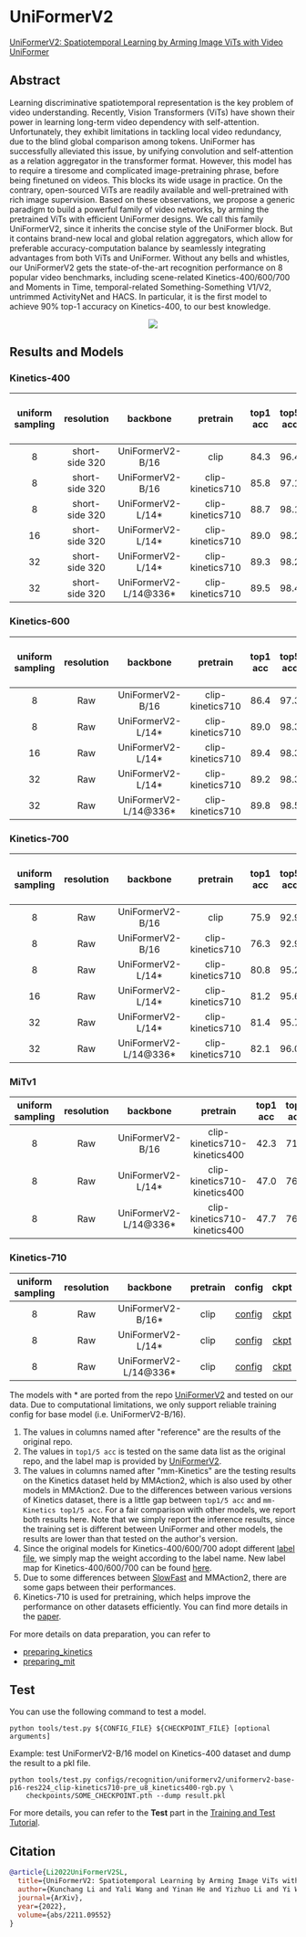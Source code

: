 # UniFormerV2

[UniFormerV2: Spatiotemporal Learning by Arming Image ViTs with Video UniFormer](https://arxiv.org/abs/2211.09552)

<!-- [ALGORITHM] -->

## Abstract

<!-- [ABSTRACT] -->

Learning discriminative spatiotemporal representation is the key problem of video understanding. Recently, Vision Transformers (ViTs) have shown their power in learning long-term video dependency with self-attention. Unfortunately, they exhibit limitations in tackling local video redundancy, due to the blind global comparison among tokens. UniFormer has successfully alleviated this issue, by unifying convolution and self-attention as a relation aggregator in the transformer format. However, this model has to require a tiresome and complicated image-pretraining phrase, before being finetuned on videos. This blocks its wide usage in practice. On the contrary, open-sourced ViTs are readily available and well-pretrained with rich image supervision. Based on these observations, we propose a generic paradigm to build a powerful family of video networks, by arming the pretrained ViTs with efficient UniFormer designs. We call this family UniFormerV2, since it inherits the concise style of the UniFormer block. But it contains brand-new local and global relation aggregators, which allow for preferable accuracy-computation balance by seamlessly integrating advantages from both ViTs and UniFormer. Without any bells and whistles, our UniFormerV2 gets the state-of-the-art recognition performance on 8 popular video benchmarks, including scene-related Kinetics-400/600/700 and Moments in Time, temporal-related Something-Something V1/V2, untrimmed ActivityNet and HACS. In particular, it is the first model to achieve 90% top-1 accuracy on Kinetics-400, to our best knowledge.

<!-- [IMAGE] -->

<div align=center>
<img src="https://raw.githubusercontent.com/OpenGVLab/UniFormerV2/main/img/framework.png"/>
</div>

## Results and Models

### Kinetics-400

| uniform sampling |   resolution   |        backbone        |     pretrain     | top1 acc | top5 acc | [reference](<(https://github.com/OpenGVLab/UniFormerV2/blob/main/MODEL_ZOO.md)>) top1 acc | [reference](<(https://github.com/OpenGVLab/UniFormerV2/blob/main/MODEL_ZOO.md)>) top5 acc | mm-Kinetics top1 acc | mm-Kinetics top5 acc | testing protocol | FLOPs | params |                                                         config                                                          |                                                                                                                          ckpt                                                                                                                          |                                                                                                                 log                                                                                                                 |
| :--------------: | :------------: | :--------------------: | :--------------: | :------: | :------: | :---------------------------------------------------------------------------------------: | :---------------------------------------------------------------------------------------: | :------------------: | :------------------: | :--------------: | :---: | :----: | :---------------------------------------------------------------------------------------------------------------------: | :----------------------------------------------------------------------------------------------------------------------------------------------------------------------------------------------------------------------------------------------------: | :---------------------------------------------------------------------------------------------------------------------------------------------------------------------------------------------------------------------------------: |
|        8         | short-side 320 |    UniFormerV2-B/16    |       clip       |   84.3   |   96.4   |                                           84.4                                            |                                           96.3                                            |          -           |          -           | 4 clips x 3 crop | 0.1T  |  115M  | [config](/configs/recognition/uniformerv2/uniformerv2-base-p16-res224_clip-kinetics710-pre_8xb32-u8_kinetics400-rgb.py) |                 [ckpt](https://download.openmmlab.com/mmaction/v1.0/recognition/uniformerv2/uniformerv2-base-p16-res224_clip_8xb32-u8_kinetics400-rgb/uniformerv2-base-p16-res224_clip_8xb32-u8_kinetics400-rgb_20230313-e29fc968.pth)                 |                 [log](https://download.openmmlab.com/mmaction/v1.0/recognition/uniformerv2/uniformerv2-base-p16-res224_clip_8xb32-u8_kinetics400-rgb/uniformerv2-base-p16-res224_clip_8xb32-u8_kinetics400-rgb.log)                 |
|        8         | short-side 320 |    UniFormerV2-B/16    | clip-kinetics710 |   85.8   |   97.1   |                                           85.6                                            |                                           97.0                                            |          -           |          -           | 4 clips x 3 crop | 0.1T  |  115M  | [config](/configs/recognition/uniformerv2/uniformerv2-base-p16-res224_clip-kinetics710-pre_8xb32-u8_kinetics400-rgb.py) | [ckpt](https://download.openmmlab.com/mmaction/v1.0/recognition/uniformerv2/uniformerv2-base-p16-res224_clip-kinetics710-pre_8xb32-u8_kinetics400-rgb/uniformerv2-base-p16-res224_clip-kinetics710-pre_8xb32-u8_kinetics400-rgb_20230313-75be0806.pth) | [log](https://download.openmmlab.com/mmaction/v1.0/recognition/uniformerv2/uniformerv2-base-p16-res224_clip-kinetics710-pre_8xb32-u8_kinetics400-rgb/uniformerv2-base-p16-res224_clip-kinetics710-pre_8xb32-u8_kinetics400-rgb.log) |
|        8         | short-side 320 |   UniFormerV2-L/14\*   | clip-kinetics710 |   88.7   |   98.1   |                                           88.8                                            |                                           98.1                                            |         88.7         |         98.1         | 4 clips x 3 crop | 0.7T  |  354M  |   [config](/configs/recognition/uniformerv2/uniformerv2-large-p14-res224_clip-kinetics710-pre_u8_kinetics400-rgb.py)    |                                  [ckpt](https://download.openmmlab.com/mmaction/v1.0/recognition/uniformerv2/kinetics400/uniformerv2-large-p14-res224_clip-kinetics710-pre_u8_kinetics400-rgb_20221219-972ea063.pth)                                   |                                                                                                                  -                                                                                                                  |
|        16        | short-side 320 |   UniFormerV2-L/14\*   | clip-kinetics710 |   89.0   |   98.2   |                                           89.1                                            |                                           98.2                                            |         89.0         |         98.2         | 4 clips x 3 crop | 1.3T  |  354M  |   [config](/configs/recognition/uniformerv2/uniformerv2-large-p14-res224_clip-kinetics710-pre_u16_kinetics400-rgb.py)   |                                  [ckpt](https://download.openmmlab.com/mmaction/v1.0/recognition/uniformerv2/kinetics400/uniformerv2-large-p14-res224_clip-kinetics710-pre_u16_kinetics400-rgb_20221219-6dc86d05.pth)                                  |                                                                                                                  -                                                                                                                  |
|        32        | short-side 320 |   UniFormerV2-L/14\*   | clip-kinetics710 |   89.3   |   98.2   |                                           89.3                                            |                                           98.2                                            |         89.4         |         98.2         | 2 clips x 3 crop | 2.7T  |  354M  |   [config](/configs/recognition/uniformerv2/uniformerv2-large-p14-res224_clip-kinetics710-pre_u32_kinetics400-rgb.py)   |                                  [ckpt](https://download.openmmlab.com/mmaction/v1.0/recognition/uniformerv2/kinetics400/uniformerv2-large-p14-res224_clip-kinetics710-pre_u32_kinetics400-rgb_20221219-56a46f64.pth)                                  |                                                                                                                  -                                                                                                                  |
|        32        | short-side 320 | UniFormerV2-L/14@336\* | clip-kinetics710 |   89.5   |   98.4   |                                           89.7                                            |                                           98.3                                            |         89.5         |         98.4         | 2 clips x 3 crop | 6.3T  |  354M  |   [config](/configs/recognition/uniformerv2/uniformerv2-large-p14-res336_clip-kinetics710-pre_u32_kinetics400-rgb.py)   |                                  [ckpt](https://download.openmmlab.com/mmaction/v1.0/recognition/uniformerv2/kinetics400/uniformerv2-large-p14-res336_clip-kinetics710-pre_u32_kinetics400-rgb_20221219-1dd7650f.pth)                                  |                                                                                                                  -                                                                                                                  |

### Kinetics-600

| uniform sampling | resolution |        backbone        |     pretrain     | top1 acc | top5 acc | [reference](<(https://github.com/OpenGVLab/UniFormerV2/blob/main/MODEL_ZOO.md)>) top1 acc | [reference](<(https://github.com/OpenGVLab/UniFormerV2/blob/main/MODEL_ZOO.md)>) top5 acc | mm-Kinetics top1 acc | mm-Kinetics top5 acc | testing protocol | FLOPs | params |                                                         config                                                          |                                                                                                                          ckpt                                                                                                                          |                                                                                                                 log                                                                                                                 |
| :--------------: | :--------: | :--------------------: | :--------------: | :------: | :------: | :---------------------------------------------------------------------------------------: | :---------------------------------------------------------------------------------------: | :------------------: | :------------------: | :--------------: | :---: | :----: | :---------------------------------------------------------------------------------------------------------------------: | :----------------------------------------------------------------------------------------------------------------------------------------------------------------------------------------------------------------------------------------------------: | :---------------------------------------------------------------------------------------------------------------------------------------------------------------------------------------------------------------------------------: |
|        8         |    Raw     |    UniFormerV2-B/16    | clip-kinetics710 |   86.4   |   97.3   |                                           86.1                                            |                                           97.2                                            |          -           |          -           | 4 clips x 3 crop | 0.1T  |  115M  | [config](/configs/recognition/uniformerv2/uniformerv2-base-p16-res224_clip-kinetics710-pre_8xb32-u8_kinetics600-rgb.py) | [ckpt](https://download.openmmlab.com/mmaction/v1.0/recognition/uniformerv2/uniformerv2-base-p16-res224_clip-kinetics710-pre_8xb32-u8_kinetics600-rgb/uniformerv2-base-p16-res224_clip-kinetics710-pre_8xb32-u8_kinetics600-rgb_20230313-544f06f0.pth) | [log](https://download.openmmlab.com/mmaction/v1.0/recognition/uniformerv2/uniformerv2-base-p16-res224_clip-kinetics710-pre_8xb32-u8_kinetics600-rgb/uniformerv2-base-p16-res224_clip-kinetics710-pre_8xb32-u8_kinetics600-rgb.log) |
|        8         |    Raw     |   UniFormerV2-L/14\*   | clip-kinetics710 |   89.0   |   98.3   |                                           89.0                                            |                                           98.2                                            |         87.5         |         98.0         | 4 clips x 3 crop | 0.7T  |  354M  |   [config](/configs/recognition/uniformerv2/uniformerv2-large-p14-res224_clip-kinetics710-pre_u8_kinetics600-rgb.py)    |                                  [ckpt](https://download.openmmlab.com/mmaction/v1.0/recognition/uniformerv2/kinetics600/uniformerv2-large-p14-res224_clip-kinetics710-pre_u8_kinetics600-rgb_20221219-cf88e4c2.pth)                                   |                                                                                                                  -                                                                                                                  |
|        16        |    Raw     |   UniFormerV2-L/14\*   | clip-kinetics710 |   89.4   |   98.3   |                                           89.4                                            |                                           98.3                                            |         87.8         |         98.0         | 4 clips x 3 crop | 1.3T  |  354M  |   [config](/configs/recognition/uniformerv2/uniformerv2-large-p14-res224_clip-kinetics710-pre_u16_kinetics600-rgb.py)   |                                  [ckpt](https://download.openmmlab.com/mmaction/v1.0/recognition/uniformerv2/kinetics600/uniformerv2-large-p14-res224_clip-kinetics710-pre_u16_kinetics600-rgb_20221219-38ff0e3e.pth)                                  |                                                                                                                  -                                                                                                                  |
|        32        |    Raw     |   UniFormerV2-L/14\*   | clip-kinetics710 |   89.2   |   98.3   |                                           89.5                                            |                                           98.3                                            |         87.7         |         98.1         | 2 clips x 3 crop | 2.7T  |  354M  |   [config](/configs/recognition/uniformerv2/uniformerv2-large-p14-res224_clip-kinetics710-pre_u32_kinetics600-rgb.py)   |                                  [ckpt](https://download.openmmlab.com/mmaction/v1.0/recognition/uniformerv2/kinetics600/uniformerv2-large-p14-res224_clip-kinetics710-pre_u32_kinetics600-rgb_20221219-d450d071.pth)                                  |                                                                                                                  -                                                                                                                  |
|        32        |    Raw     | UniFormerV2-L/14@336\* | clip-kinetics710 |   89.8   |   98.5   |                                           89.9                                            |                                           98.5                                            |         88.8         |         98.3         | 2 clips x 3 crop | 6.3T  |  354M  |   [config](/configs/recognition/uniformerv2/uniformerv2-large-p14-res336_clip-kinetics710-pre_u32_kinetics600-rgb.py)   |                                  [ckpt](https://download.openmmlab.com/mmaction/v1.0/recognition/uniformerv2/kinetics600/uniformerv2-large-p14-res336_clip-kinetics710-pre_u32_kinetics600-rgb_20221219-f984f5d2.pth)                                  |                                                                                                                  -                                                                                                                  |

### Kinetics-700

| uniform sampling | resolution |        backbone        |     pretrain     | top1 acc | top5 acc | [reference](<(https://github.com/OpenGVLab/UniFormerV2/blob/main/MODEL_ZOO.md)>) top1 acc | [reference](<(https://github.com/OpenGVLab/UniFormerV2/blob/main/MODEL_ZOO.md)>) top5 acc | mm-Kinetics top1 acc | mm-Kinetics top5 acc | testing protocol | FLOPs | params |                                                         config                                                          |                                                                                                                          ckpt                                                                                                                          |                                                                                                                 log                                                                                                                 |
| :--------------: | :--------: | :--------------------: | :--------------: | :------: | :------: | :---------------------------------------------------------------------------------------: | :---------------------------------------------------------------------------------------: | :------------------: | :------------------: | :--------------: | :---: | :----: | :---------------------------------------------------------------------------------------------------------------------: | :----------------------------------------------------------------------------------------------------------------------------------------------------------------------------------------------------------------------------------------------------: | :---------------------------------------------------------------------------------------------------------------------------------------------------------------------------------------------------------------------------------: |
|        8         |    Raw     |    UniFormerV2-B/16    |       clip       |   75.9   |   92.9   |                                           75.8                                            |                                           92.8                                            |          -           |          -           | 4 clips x 3 crop | 0.1T  |  115M  | [config](/configs/recognition/uniformerv2/uniformerv2-base-p16-res224_clip-kinetics710-pre_8xb32-u8_kinetics700-rgb.py) |                 [ckpt](https://download.openmmlab.com/mmaction/v1.0/recognition/uniformerv2/uniformerv2-base-p16-res224_clip_8xb32-u8_kinetics700-rgb/uniformerv2-base-p16-res224_clip_8xb32-u8_kinetics700-rgb_20230313-f02e48ad.pth)                 |                 [log](https://download.openmmlab.com/mmaction/v1.0/recognition/uniformerv2/uniformerv2-base-p16-res224_clip_8xb32-u8_kinetics700-rgb/uniformerv2-base-p16-res224_clip_8xb32-u8_kinetics700-rgb.log)                 |
|        8         |    Raw     |    UniFormerV2-B/16    | clip-kinetics710 |   76.3   |   92.9   |                                           76.3                                            |                                           92.7                                            |          -           |          -           | 4 clips x 3 crop | 0.1T  |  115M  |    [config](/configs/recognition/uniformerv2/uniformerv2-base-p16-res224_clip-kinetics710-pre_u8_kinetics700-rgb.py)    | [ckpt](https://download.openmmlab.com/mmaction/v1.0/recognition/uniformerv2/uniformerv2-base-p16-res224_clip-kinetics710-pre_8xb32-u8_kinetics700-rgb/uniformerv2-base-p16-res224_clip-kinetics710-pre_8xb32-u8_kinetics700-rgb_20230313-69070837.pth) | [log](https://download.openmmlab.com/mmaction/v1.0/recognition/uniformerv2/uniformerv2-base-p16-res224_clip-kinetics710-pre_8xb32-u8_kinetics700-rgb/uniformerv2-base-p16-res224_clip-kinetics710-pre_8xb32-u8_kinetics700-rgb.log) |
|        8         |    Raw     |   UniFormerV2-L/14\*   | clip-kinetics710 |   80.8   |   95.2   |                                           80.8                                            |                                           95.4                                            |         79.4         |         94.8         | 4 clips x 3 crop | 0.7T  |  354M  |   [config](/configs/recognition/uniformerv2/uniformerv2-large-p14-res224_clip-kinetics710-pre_u8_kinetics700-rgb.py)    |                                  [ckpt](https://download.openmmlab.com/mmaction/v1.0/recognition/uniformerv2/kinetics700/uniformerv2-large-p14-res224_clip-kinetics710-pre_u8_kinetics700-rgb_20221219-bfb9f401.pth)                                   |                                                                                                                  -                                                                                                                  |
|        16        |    Raw     |   UniFormerV2-L/14\*   | clip-kinetics710 |   81.2   |   95.6   |                                           81.2                                            |                                           95.6                                            |         79.2         |         95.0         | 4 clips x 3 crop | 1.3T  |  354M  |   [config](/configs/recognition/uniformerv2/uniformerv2-large-p14-res224_clip-kinetics710-pre_u16_kinetics700-rgb.py)   |                                  [ckpt](https://download.openmmlab.com/mmaction/v1.0/recognition/uniformerv2/kinetics700/uniformerv2-large-p14-res224_clip-kinetics710-pre_u16_kinetics700-rgb_20221219-745209d2.pth)                                  |                                                                                                                  -                                                                                                                  |
|        32        |    Raw     |   UniFormerV2-L/14\*   | clip-kinetics710 |   81.4   |   95.7   |                                           81.5                                            |                                           95.7                                            |         79.8         |         95.3         | 2 clips x 3 crop | 2.7T  |  354M  |   [config](/configs/recognition/uniformerv2/uniformerv2-large-p14-res224_clip-kinetics710-pre_u32_kinetics700-rgb.py)   |                                  [ckpt](https://download.openmmlab.com/mmaction/v1.0/recognition/uniformerv2/kinetics700/uniformerv2-large-p14-res224_clip-kinetics710-pre_u32_kinetics700-rgb_20221219-eebe7056.pth)                                  |                                                                                                                  -                                                                                                                  |
|        32        |    Raw     | UniFormerV2-L/14@336\* | clip-kinetics710 |   82.1   |   96.0   |                                           82.1                                            |                                           96.1                                            |         80.6         |         95.6         | 2 clips x 3 crop | 6.3T  |  354M  |   [config](/configs/recognition/uniformerv2/uniformerv2-large-p14-res336_clip-kinetics710-pre_u32_kinetics700-rgb.py)   |                                  [ckpt](https://download.openmmlab.com/mmaction/v1.0/recognition/uniformerv2/kinetics700/uniformerv2-large-p14-res336_clip-kinetics710-pre_u32_kinetics700-rgb_20221219-95cf9046.pth)                                  |                                                                                                                  -                                                                                                                  |

### MiTv1

| uniform sampling | resolution |        backbone        |           pretrain           | top1 acc | top5 acc | [reference](<(https://github.com/OpenGVLab/UniFormerV2/blob/main/MODEL_ZOO.md)>) top1 acc | [reference](<(https://github.com/OpenGVLab/UniFormerV2/blob/main/MODEL_ZOO.md)>) top5 acc | testing protocol | FLOPs | params |                                                              config                                                              |                                                                                                                                   ckpt                                                                                                                                   |                                                                                                                          log                                                                                                                          |
| :--------------: | :--------: | :--------------------: | :--------------------------: | :------: | :------: | :---------------------------------------------------------------------------------------: | :---------------------------------------------------------------------------------------: | :--------------: | :---: | :----: | :------------------------------------------------------------------------------------------------------------------------------: | :----------------------------------------------------------------------------------------------------------------------------------------------------------------------------------------------------------------------------------------------------------------------: | :---------------------------------------------------------------------------------------------------------------------------------------------------------------------------------------------------------------------------------------------------: |
|        8         |    Raw     |    UniFormerV2-B/16    | clip-kinetics710-kinetics400 |   42.3   |   71.5   |                                           42.6                                            |                                           71.7                                            | 4 clips x 3 crop | 0.1T  |  115M  | [config](/configs/recognition/uniformerv2/uniformerv2-base-p16-res224_clip-kinetics710-kinetics-k400-pre_16xb32-u8_mitv1-rgb.py) | [ckpt](https://download.openmmlab.com/mmaction/v1.0/recognition/uniformerv2/uniformerv2-base-p16-res224_clip-kinetics710-kinetics-k400-pre_16xb32-u8_mitv1-rgb/uniformerv2-base-p16-res224_clip-kinetics710-kinetics-k400-pre_16xb32-u8_mitv1-rgb_20230313-a6f4a567.pth) | [log](https://download.openmmlab.com/mmaction/v1.0/recognition/uniformerv2/uniformerv2-base-p16-res224_clip-kinetics710-kinetics-k400-pre_16xb32-u8_mitv1-rgb/uniformerv2-base-p16-res224_clip-kinetics710-kinetics-k400-pre_16xb32-u8_mitv1-rgb.log) |
|        8         |    Raw     |   UniFormerV2-L/14\*   | clip-kinetics710-kinetics400 |   47.0   |   76.1   |                                           47.0                                            |                                           76.1                                            | 4 clips x 3 crop | 0.7T  |  354M  |    [config](/configs/recognition/uniformerv2/uniformerv2-large-p16-res224_clip-kinetics710-kinetics-k400-pre_u8_mitv1-rgb.py)    |                                          [ckpt](https://download.openmmlab.com/mmaction/v1.0/recognition/uniformerv2/mitv1/uniformerv2-large-p16-res224_clip-kinetics710-kinetics-k400-pre_u8_mitv1-rgb_20221219-882c0598.pth)                                           |                                                                                                                           -                                                                                                                           |
|        8         |    Raw     | UniFormerV2-L/14@336\* | clip-kinetics710-kinetics400 |   47.7   |   76.8   |                                           47.8                                            |                                           76.0                                            | 4 clips x 3 crop | 1.6T  |  354M  |    [config](/configs/recognition/uniformerv2/uniformerv2-large-p16-res336_clip-kinetics710-kinetics-k400-pre_u8_mitv1-rgb.py)    |                                          [ckpt](https://download.openmmlab.com/mmaction/v1.0/recognition/uniformerv2/mitv1/uniformerv2-large-p16-res336_clip-kinetics710-kinetics-k400-pre_u8_mitv1-rgb_20221219-9020986e.pth)                                           |                                                                                                                           -                                                                                                                           |

### Kinetics-710

| uniform sampling | resolution |        backbone        | pretrain |                                  config                                   |                                  ckpt                                   |
| :--------------: | :--------: | :--------------------: | :------: | :-----------------------------------------------------------------------: | :---------------------------------------------------------------------: |
|        8         |    Raw     |   UniFormerV2-B/16\*   |   clip   | [config](/configs/recognition/uniformerv2/uniformerv2-base-p16-res224_clip-pre_u8_kinetics710-rgb.py) | [ckpt](https://download.openmmlab.com/mmaction/v1.0/recognition/uniformerv2/kinetics710/uniformerv2-base-p16-res224_clip-pre_u8_kinetics710-rgb_20221219-77d34f81.pth) |
|        8         |    Raw     |   UniFormerV2-L/14\*   |   clip   | [config](/configs/recognition/uniformerv2/uniformerv2-large-p14-res224_clip-pre_u8_kinetics710-rgb.py) | [ckpt](https://download.openmmlab.com/mmaction/v1.0/recognition/uniformerv2/kinetics710/uniformerv2-large-p14-res224_clip-pre_u8_kinetics710-rgb_20221219-bfaae587.pth) |
|        8         |    Raw     | UniFormerV2-L/14@336\* |   clip   | [config](/configs/recognition/uniformerv2/uniformerv2-large-p14-res336_clip-pre_u8_kinetics710-rgb.py) | [ckpt](https://download.openmmlab.com/mmaction/v1.0/recognition/uniformerv2/kinetics710/uniformerv2-large-p14-res336_clip-pre_u8_kinetics710-rgb_20221219-55878cdc.pth) |

The models with * are ported from the repo [UniFormerV2](https://github.com/OpenGVLab/UniFormerV2/blob/main/MODEL_ZOO.md) and tested on our data. Due to computational limitations, we only support reliable training config for base model (i.e. UniFormerV2-B/16).

1. The values in columns named after "reference" are the results of the original repo.
2. The values in `top1/5 acc` is tested on the same data list as the original repo, and the label map is provided by [UniFormerV2](https://drive.google.com/drive/folders/17VB-XdF3Kfr9ORmnGyXCxTMs86n0L4QL).
3. The values in columns named after "mm-Kinetics" are the testing results on the Kinetics dataset held by MMAction2, which is also used by other models in MMAction2. Due to the differences between various versions of Kinetics dataset, there is a little gap between `top1/5 acc` and `mm-Kinetics top1/5 acc`. For a fair comparison with other models, we report both results here. Note that we simply report the inference results, since the training set is different between UniFormer and other models, the results are lower than that tested on the author's version.
4. Since the original models for Kinetics-400/600/700 adopt different [label file](https://drive.google.com/drive/folders/17VB-XdF3Kfr9ORmnGyXCxTMs86n0L4QL), we simply map the weight according to the label name. New label map for Kinetics-400/600/700 can be found [here](https://github.com/open-mmlab/mmaction2/tree/main/tools/data/kinetics).
5. Due to some differences between [SlowFast](https://github.com/facebookresearch/SlowFast) and MMAction2, there are some gaps between their performances.
6. Kinetics-710 is used for pretraining, which helps improve the performance on other datasets efficiently. You can find more details in the [paper](https://arxiv.org/abs/2211.09552).

For more details on data preparation, you can refer to

- [preparing_kinetics](/tools/data/kinetics/README.md)
- [preparing_mit](/tools/data/mit/README.md)

## Test

You can use the following command to test a model.

```shell
python tools/test.py ${CONFIG_FILE} ${CHECKPOINT_FILE} [optional arguments]
```

Example: test UniFormerV2-B/16 model on Kinetics-400 dataset and dump the result to a pkl file.

```shell
python tools/test.py configs/recognition/uniformerv2/uniformerv2-base-p16-res224_clip-kinetics710-pre_u8_kinetics400-rgb.py \
    checkpoints/SOME_CHECKPOINT.pth --dump result.pkl
```

For more details, you can refer to the **Test** part in the [Training and Test Tutorial](/docs/en/user_guides/train_test.md).

## Citation

```BibTeX
@article{Li2022UniFormerV2SL,
  title={UniFormerV2: Spatiotemporal Learning by Arming Image ViTs with Video UniFormer},
  author={Kunchang Li and Yali Wang and Yinan He and Yizhuo Li and Yi Wang and Limin Wang and Y. Qiao},
  journal={ArXiv},
  year={2022},
  volume={abs/2211.09552}
}
```
